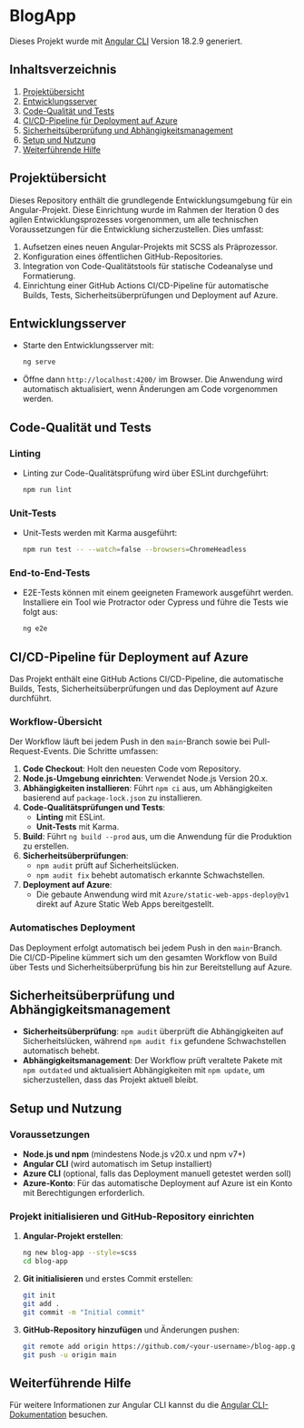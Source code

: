 # BlogApp

Dieses Projekt wurde mit [Angular CLI](https://github.com/angular/angular-cli) Version 18.2.9 generiert.

## Inhaltsverzeichnis

1. [Projektübersicht](#projektübersicht)
2. [Entwicklungsserver](#entwicklungsserver)
3. [Code-Qualität und Tests](#code-qualität-und-tests)
4. [CI/CD-Pipeline für Deployment auf Azure](#cicd-pipeline-für-deployment-auf-azure)
5. [Sicherheitsüberprüfung und Abhängigkeitsmanagement](#sicherheitsüberprüfung-und-abhängigkeitsmanagement)
6. [Setup und Nutzung](#setup-und-nutzung)
7. [Weiterführende Hilfe](#weiterführende-hilfe)

## Projektübersicht

Dieses Repository enthält die grundlegende Entwicklungsumgebung für ein Angular-Projekt. Diese Einrichtung wurde im Rahmen der Iteration 0 des agilen Entwicklungsprozesses vorgenommen, um alle technischen Voraussetzungen für die Entwicklung sicherzustellen. Dies umfasst:

1. Aufsetzen eines neuen Angular-Projekts mit SCSS als Präprozessor.
2. Konfiguration eines öffentlichen GitHub-Repositories.
3. Integration von Code-Qualitätstools für statische Codeanalyse und Formatierung.
4. Einrichtung einer GitHub Actions CI/CD-Pipeline für automatische Builds, Tests, Sicherheitsüberprüfungen und Deployment auf Azure.

## Entwicklungsserver

- Starte den Entwicklungsserver mit:
  ```bash
  ng serve
  ```
- Öffne dann `http://localhost:4200/` im Browser. Die Anwendung wird automatisch aktualisiert, wenn Änderungen am Code vorgenommen werden.

## Code-Qualität und Tests

### Linting

- Linting zur Code-Qualitätsprüfung wird über ESLint durchgeführt:
  ```bash
  npm run lint
  ```

### Unit-Tests

- Unit-Tests werden mit Karma ausgeführt:
  ```bash
  npm run test -- --watch=false --browsers=ChromeHeadless
  ```

### End-to-End-Tests

- E2E-Tests können mit einem geeigneten Framework ausgeführt werden. Installiere ein Tool wie Protractor oder Cypress und führe die Tests wie folgt aus:
  ```bash
  ng e2e
  ```

## CI/CD-Pipeline für Deployment auf Azure

Das Projekt enthält eine GitHub Actions CI/CD-Pipeline, die automatische Builds, Tests, Sicherheitsüberprüfungen und das Deployment auf Azure durchführt.

### Workflow-Übersicht

Der Workflow läuft bei jedem Push in den `main`-Branch sowie bei Pull-Request-Events. Die Schritte umfassen:

1. **Code Checkout**: Holt den neuesten Code vom Repository.
2. **Node.js-Umgebung einrichten**: Verwendet Node.js Version 20.x.
3. **Abhängigkeiten installieren**: Führt `npm ci` aus, um Abhängigkeiten basierend auf `package-lock.json` zu installieren.
4. **Code-Qualitätsprüfungen und Tests**:
   - **Linting** mit ESLint.
   - **Unit-Tests** mit Karma.
5. **Build**: Führt `ng build --prod` aus, um die Anwendung für die Produktion zu erstellen.
6. **Sicherheitsüberprüfungen**:
   - `npm audit` prüft auf Sicherheitslücken.
   - `npm audit fix` behebt automatisch erkannte Schwachstellen.
7. **Deployment auf Azure**:
   - Die gebaute Anwendung wird mit `Azure/static-web-apps-deploy@v1` direkt auf Azure Static Web Apps bereitgestellt.

### Automatisches Deployment

Das Deployment erfolgt automatisch bei jedem Push in den `main`-Branch. Die CI/CD-Pipeline kümmert sich um den gesamten Workflow von Build über Tests und Sicherheitsüberprüfung bis hin zur Bereitstellung auf Azure.

## Sicherheitsüberprüfung und Abhängigkeitsmanagement

- **Sicherheitsüberprüfung**: `npm audit` überprüft die Abhängigkeiten auf Sicherheitslücken, während `npm audit fix` gefundene Schwachstellen automatisch behebt.
- **Abhängigkeitsmanagement**: Der Workflow prüft veraltete Pakete mit `npm outdated` und aktualisiert Abhängigkeiten mit `npm update`, um sicherzustellen, dass das Projekt aktuell bleibt.

## Setup und Nutzung

### Voraussetzungen

- **Node.js und npm** (mindestens Node.js v20.x und npm v7+)
- **Angular CLI** (wird automatisch im Setup installiert)
- **Azure CLI** (optional, falls das Deployment manuell getestet werden soll)
- **Azure-Konto**: Für das automatische Deployment auf Azure ist ein Konto mit Berechtigungen erforderlich.

### Projekt initialisieren und GitHub-Repository einrichten

1. **Angular-Projekt erstellen**:
   ```bash
   ng new blog-app --style=scss
   cd blog-app
   ```
2. **Git initialisieren** und erstes Commit erstellen:
   ```bash
   git init
   git add .
   git commit -m "Initial commit"
   ```
3. **GitHub-Repository hinzufügen** und Änderungen pushen:
   ```bash
   git remote add origin https://github.com/<your-username>/blog-app.git
   git push -u origin main
   ```

## Weiterführende Hilfe

Für weitere Informationen zur Angular CLI kannst du die [Angular CLI-Dokumentation](https://angular.dev/tools/cli) besuchen.
